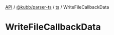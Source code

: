 [API](../../../../../packages.md) / [@kubb/parser-ts](../../../index.md) / [ts](../index.md) / WriteFileCallbackData

# WriteFileCallbackData
